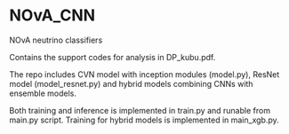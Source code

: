# NOvA_CNN
NOvA neutrino classifiers

Contains the support codes for analysis in DP_kubu.pdf.

The repo includes CVN model with inception modules (model.py), ResNet model (model_resnet.py) and hybrid models combining CNNs with ensemble models.

Both training and inference is implemented in train.py and runable from main.py script. Training for hybrid models is implemented in main_xgb.py.
